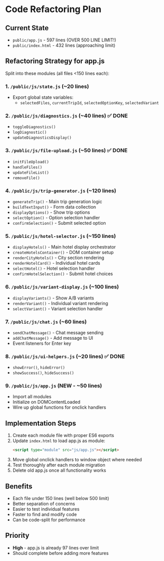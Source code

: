 # Code Refactoring Plan

## Current State
- `public/app.js` - 597 lines (OVER 500 LINE LIMIT!)
- `public/index.html` - 432 lines (approaching limit)

## Refactoring Strategy for app.js

Split into these modules (all files <150 lines each):

### 1. `/public/js/state.js` (~20 lines)
- Export global state variables:
  - `selectedFiles`, `currentTripId`, `selectedOptionKey`, `selectedVariant`

### 2. `/public/js/diagnostics.js` (~40 lines) ✅ DONE
- `toggleDiagnostics()`
- `logDiagnostic()`
- `updateDiagnosticsDisplay()`

### 3. `/public/js/file-upload.js` (~50 lines) ✅ DONE
- `initFileUpload()`
- `handleFiles()`
- `updateFileList()`
- `removeFile()`

### 4. `/public/js/trip-generator.js` (~120 lines)
- `generateTrip()` - Main trip generation logic
- `buildTextInput()` - Form data collection
- `displayOptions()` - Show trip options
- `selectOption()` - Option selection handler
- `confirmSelection()` - Submit selected option

### 5. `/public/js/hotel-selector.js` (~150 lines)
- `displayHotels()` - Main hotel display orchestrator
- `createHotelsContainer()` - DOM container setup
- `renderCityHotels()` - City section rendering
- `renderHotelCard()` - Individual hotel cards
- `selectHotel()` - Hotel selection handler
- `confirmHotelSelection()` - Submit hotel choices

### 6. `/public/js/variant-display.js` (~100 lines)
- `displayVariants()` - Show A/B variants
- `renderVariant()` - Individual variant rendering
- `selectVariant()` - Variant selection handler

### 7. `/public/js/chat.js` (~60 lines)
- `sendChatMessage()` - Chat message sending
- `addChatMessage()` - Add message to UI
- Event listeners for Enter key

### 8. `/public/js/ui-helpers.js` (~20 lines) ✅ DONE
- `showError()`, `hideError()`
- `showSuccess()`, `hideSuccess()`

### 9. `/public/js/app.js` (NEW - ~50 lines)
- Import all modules
- Initialize on DOMContentLoaded
- Wire up global functions for onclick handlers

## Implementation Steps

1. Create each module file with proper ES6 exports
2. Update `index.html` to load app.js as module:
   ```html
   <script type="module" src="js/app.js"></script>
   ```
3. Move global onclick handlers to window object where needed
4. Test thoroughly after each module migration
5. Delete old app.js once all functionality works

## Benefits
- Each file under 150 lines (well below 500 limit)
- Better separation of concerns
- Easier to test individual features
- Faster to find and modify code
- Can be code-split for performance

## Priority
- **High** - app.js is already 97 lines over limit
- Should complete before adding more features
